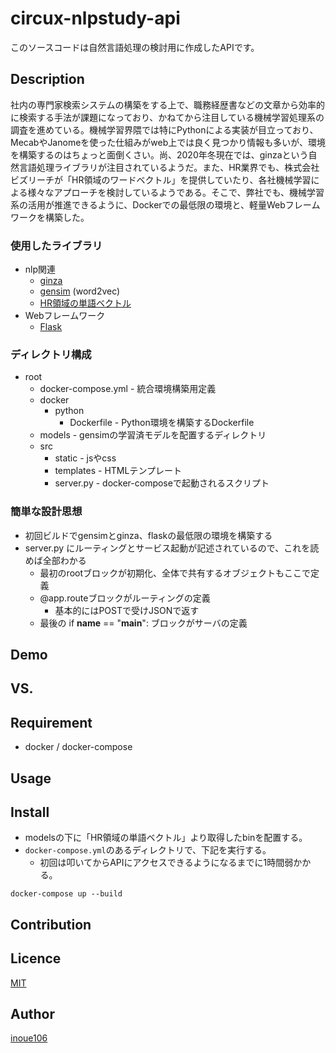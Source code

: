 circux-nlpstudy-api
====

このソースコードは自然言語処理の検討用に作成したAPIです。

## Description
社内の専門家検索システムの構築をする上で、職務経歴書などの文章から効率的に検索する手法が課題になっており、かねてから注目している機械学習処理系の調査を進めている。機械学習界隈では特にPythonによる実装が目立っており、MecabやJanomeを使った仕組みがweb上では良く見つかり情報も多いが、環境を構築するのはちょっと面倒くさい。尚、2020年冬現在では、ginzaという自然言語処理ライブラリが注目されているようだ。また、HR業界でも、株式会社ビズリーチが「HR領域のワードベクトル」を提供していたり、各社機械学習による様々なアプローチを検討しているようである。そこで、弊社でも、機械学習系の活用が推進できるように、Dockerでの最低限の環境と、軽量Webフレームワークを構築した。

### 使用したライブラリ
* nlp関連
    * [ginza](https://megagonlabs.github.io/ginza/)
    * [gensim](https://radimrehurek.com/gensim/) (word2vec)
    * [HR領域の単語ベクトル](https://github.com/bizreach/ai/tree/master/word2vec)
* Webフレームワーク
    * [Flask](https://flask.palletsprojects.com/)

### ディレクトリ構成
* root
    * docker-compose.yml - 統合環境構築用定義
    * docker
        * python
            * Dockerfile - Python環境を構築するDockerfile
    * models - gensimの学習済モデルを配置するディレクトリ
    * src
        * static - jsやcss
        * templates - HTMLテンプレート
        * server.py - docker-composeで起動されるスクリプト

### 簡単な設計思想
* 初回ビルドでgensimとginza、flaskの最低限の環境を構築する
* server.py にルーティングとサービス起動が記述されているので、これを読めば全部わかる
    * 最初のrootブロックが初期化、全体で共有するオブジェクトもここで定義
    * @app.routeブロックがルーティングの定義
        * 基本的にはPOSTで受けJSONで返す
    * 最後の if __name__ == "__main__": ブロックがサーバの定義

## Demo

## VS. 

## Requirement
* docker / docker-compose

## Usage

## Install
* modelsの下に「HR領域の単語ベクトル」より取得したbinを配置する。
* `docker-compose.yml`のあるディレクトリで、下記を実行する。
    * 初回は叩いてからAPIにアクセスできるようになるまでに1時間弱かかる。
```
docker-compose up --build
```

## Contribution

## Licence

[MIT](https://github.com/tcnksm/tool/blob/master/LICENCE)

## Author

[inoue106](https://github.com/inoue106)
